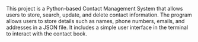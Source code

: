 This project is a Python-based Contact Management System that allows users to store, search, update, and delete contact information. The program allows users to store details such as names, phone numbers, emails, and addresses in a JSON file. It includes a simple user interface in the terminal to interact with the contact book.

